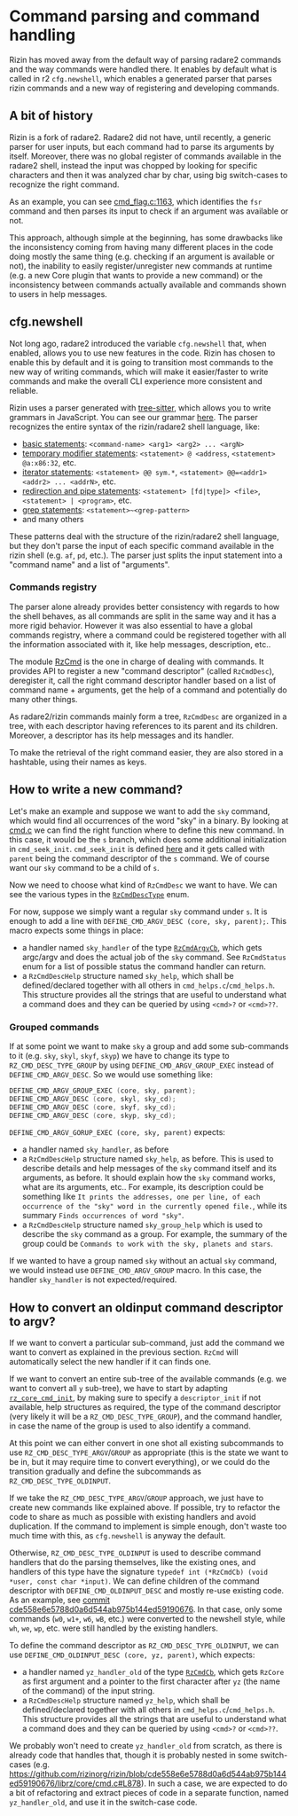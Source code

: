 # Command parsing and command handling

Rizin has moved away from the default way of parsing radare2 commands and the
way commands were handled there. It enables by default what is called in r2
`cfg.newshell`, which enables a generated parser that parses rizin commands and
a new way of registering and developing commands.

## A bit of history

Rizin is a fork of radare2. Radare2 did not have, until recently, a generic
parser for user inputs, but each command had to parse its arguments by
itself. Moreover, there was no global register of commands available in the
radare2 shell, instead the input was chopped by looking for specific characters
and then it was analyzed char by char, using big switch-cases to recognize the
right command.

As an example, you can see
[cmd_flag.c:1163](https://github.com/rizinorg/rizin/blob/cde558e6e5788d0a6d544ab975b144ed59190676/librz/core/cmd_flag.c#L1163),
which identifies the `fsr` command and then parses its input to check if an
argument was available or not.

This approach, although simple at the beginning, has some drawbacks like the
inconsistency coming from having many different places in the code doing mostly
the same thing (e.g. checking if an argument is available or not), the
inability to easily register/unregister new commands at runtime (e.g. a new Core
plugin that wants to provide a new command) or the inconsistency between
commands actually available and commands shown to users in help messages.

## cfg.newshell

Not long ago, radare2 introduced the variable `cfg.newshell` that, when enabled,
allows you to use new features in the code. Rizin has chosen to enable this by
default and it is going to transition most commands to the new way of writing
commands, which will make it easier/faster to write commands and make
the overall CLI experience more consistent and reliable.

Rizin uses a parser generated with
[tree-sitter](https://tree-sitter.github.io/tree-sitter/), which allows you to
write grammars in JavaScript. You can see our grammar
[here](https://github.com/rizinorg/rizin/blob/dev/shlr/rizin-shell-parser/grammar.js).
The parser recognizes the entire syntax of the rizin/radare2 shell language, like:

- [basic statements](https://github.com/rizinorg/rizin/blob/cde558e6e5788d0a6d544ab975b144ed59190676/shlr/rizin-shell-parser/grammar.js#L330): `<command-name> <arg1> <arg2> ... <argN>`
- [temporary modifier statements](https://github.com/rizinorg/rizin/blob/cde558e6e5788d0a6d544ab975b144ed59190676/shlr/rizin-shell-parser/grammar.js#L124): `<statement> @ <address`, `<statement> @a:x86:32`, etc.
- [iterator statements](https://github.com/rizinorg/rizin/blob/cde558e6e5788d0a6d544ab975b144ed59190676/shlr/rizin-shell-parser/grammar.js#L142): `<statement> @@ sym.*`, `<statement> @@=<addr1> <addr2> ... <addrN>`, etc.
- [redirection and pipe statements](https://github.com/rizinorg/rizin/blob/cde558e6e5788d0a6d544ab975b144ed59190676/shlr/rizin-shell-parser/grammar.js#L177): `<statement> [fd|type]> <file>`, `<statement> | <program>`, etc.
- [grep statements](https://github.com/rizinorg/rizin/blob/cde558e6e5788d0a6d544ab975b144ed59190676/shlr/rizin-shell-parser/grammar.js#L184): `<statement>~<grep-pattern>`
- and many others

These patterns deal with the structure of the rizin/radare2 shell language, but
they don't parse the input of each specific command available in the rizin
shell (e.g. `af`, `pd`, etc.). The parser just splits the input statement into a
"command name" and a list of "arguments".

### Commands registry

The parser alone already provides better consistency with regards to how the
shell behaves, as all commands are split in the same way and it has a more rigid
behavior. However it was also essential to have a global commands registry,
where a command could be registered together with all the information associated
with it, like help messages, description, etc..

The module
[RzCmd](https://github.com/rizinorg/rizin/blob/cde558e6e5788d0a6d544ab975b144ed59190676/librz/include/rz_cmd.h)
is the one in charge of dealing with commands. It provides API to register a new
"command descriptor" (called `RzCmdDesc`), deregister it, call the right command
descriptor handler based on a list of command name + arguments, get the help of
a command and potentially do many other things.

As radare2/rizin commands mainly form a tree, `RzCmdDesc` are organized in a
tree, with each descriptor having references to its parent and its children.
Moreover, a descriptor has its help messages and its handler.

To make the retrieval of the right command easier, they are also stored in a
hashtable, using their names as keys.

## How to write a new command?

Let's make an example and suppose we want to add the `sky` command, which would
find all occurrences of the word "sky" in a binary. By looking at
[cmd.c](https://github.com/rizinorg/rizin/blob/cde558e6e5788d0a6d544ab975b144ed59190676/librz/core/cmd.c#L7118)
we can find the right function where to define this new command. In this case,
it would be the `s` branch, which does some additional initialization in
`cmd_seek_init`. `cmd_seek_init` is defined
[here](https://github.com/rizinorg/rizin/blob/cde558e6e5788d0a6d544ab975b144ed59190676/librz/core/cmd_seek.c#L65)
and it gets called with `parent` being the command descriptor of the `s`
command. We of course want our `sky` command to be a child of `s`.

Now we need to choose what kind of `RzCmdDesc` we want to have. We can see the
various types in the [`RzCmdDescType`](https://github.com/rizinorg/rizin/blob/cde558e6e5788d0a6d544ab975b144ed59190676/librz/include/rz_cmd.h#L135-L151) enum.

For now, suppose we simply want a regular `sky` command under `s`. It is enough
to add a line with `DEFINE_CMD_ARGV_DESC (core, sky, parent);`. This macro
expects some things in place:

- a handler named `sky_handler` of the type
  [`RzCmdArgvCb`](https://github.com/rizinorg/rizin/blob/cde558e6e5788d0a6d544ab975b144ed59190676/librz/include/rz_cmd.h#L29),
  which gets argc/argv and does the actual job of the `sky` command. See
  `RzCmdStatus` enum for a list of possible status the command handler can
  return.
- a `RzCmdDescHelp` structure named `sky_help`, which shall be defined/declared
  together with all others in `cmd_helps.c`/`cmd_helps.h`. This structure
  provides all the strings that are useful to understand what a command does and
  they can be queried by using `<cmd>?` or `<cmd>??`.
  
### Grouped commands

If at some point we want to make `sky` a group and add some sub-commands to it
(e.g. `sky`, `skyl`, `skyf`, `skyp`) we have to change its type to
`RZ_CMD_DESC_TYPE_GROUP` by using `DEFINE_CMD_ARGV_GROUP_EXEC` instead of
`DEFINE_CMD_ARGV_DESC`. So we would use something like:
```C
DEFINE_CMD_ARGV_GROUP_EXEC (core, sky, parent);
DEFINE_CMD_ARGV_DESC (core, skyl, sky_cd);
DEFINE_CMD_ARGV_DESC (core, skyf, sky_cd);
DEFINE_CMD_ARGV_DESC (core, skyp, sky_cd);
```

`DEFINE_CMD_ARGV_GORUP_EXEC (core, sky, parent)` expects:
- a handler named `sky_handler`, as before
- a `RzCmdDescHelp` structure named `sky_help`, as before. This is used to
  describe details and help messages of the `sky` command itself and its arguments, as before. It should
  explain how the `sky` command works, what are its arguments, etc.. For
  example, its description could be something like `It prints the addresses, one per
  line, of each occurrence of the "sky" word in the currently opened file.`,
  while its summary `Finds occurrences of word "sky"`.
- a `RzCmdDescHelp` structure named `sky_group_help` which is used to describe
  the `sky` command as a group. For example, the summary of the group could be
  `Commands to work with the sky, planets and stars`.
  
If we wanted to have a group named `sky` without an actual `sky` command, we
would instead use `DEFINE_CMD_ARGV_GROUP` macro. In this case, the handler
`sky_handler` is not expected/required.

## How to convert an oldinput command descriptor to argv?

If we want to convert a particular sub-command, just add the command we want
to convert as explained in the previous section. `RzCmd` will automatically
select the new handler if it can finds one.

If we want to convert an entire sub-tree of the available commands (e.g. we want
to convert all `y` sub-tree), we have to start by adapting
[`rz_core_cmd_init`](https://github.com/rizinorg/rizin/blob/cde558e6e5788d0a6d544ab975b144ed59190676/librz/core/cmd.c#L7176),
by making sure to specify a `descriptor_init` if not available, help structures
as required, the type of the command descriptor (very likely it will be a
`RZ_CMD_DESC_TYPE_GROUP`), and the command handler, in case the name of the
group is used to also identify a command.

At this point we can either convert in one shot all existing subcommands to use
`RZ_CMD_DESC_TYPE_ARGV`/`GROUP` as appropriate (this is the state we want to be
in, but it may require time to convert everything), or we could do the
transition gradually and define the subcommands as `RZ_CMD_DESC_TYPE_OLDINPUT`.

If we take the `RZ_CMD_DESC_TYPE_ARGV`/`GROUP` approach, we just have to
create new commands like explained above. If possible, try to refactor the code
to share as much as possible with existing handlers and avoid duplication. If
the command to implement is simple enough, don't waste too much time with this,
as `cfg.newshell` is anyway the default.

Otherwise, `RZ_CMD_DESC_TYPE_OLDINPUT` is used to describe command handlers that
do the parsing themselves, like the existing ones, and handlers of this type
have the signature `typedef int (*RzCmdCb) (void *user, const char *input)`. We
can define children of the command descriptor with `DEFINE_CMD_OLDINPUT_DESC`
and mostly re-use existing code. As an example, see [commit
cde558e6e5788d0a6d544ab975b144ed59190676](https://github.com/rizinorg/rizin/blob/cde558e6e5788d0a6d544ab975b144ed59190676/librz/core/cmd_write.c#L2174).
In that case, only some commands (`w0`, `w1+`, `w6`, `wB`, etc.) were converted
to the newshell style, while `wh`, `we`, `wp`, etc. were still handled by the
existing handlers.

To define the command descriptor as `RZ_CMD_DESC_TYPE_OLDINPUT`, we can use
`DEFINE_CMD_OLDINPUT_DESC (core, yz, parent)`, which expects:
- a handler named `yz_handler_old` of the type
  [`RzCmdCb`](https://github.com/rizinorg/rizin/blob/cde558e6e5788d0a6d544ab975b144ed59190676/librz/include/rz_cmd.h#L28),
  which gets `RzCore` as first argument and a pointer to the first character
  after `yz` (the name of the command) of the input string.
- a `RzCmdDescHelp` structure named `yz_help`, which shall be defined/declared
  together with all others in `cmd_helps.c`/`cmd_helps.h`. This structure
  provides all the strings that are useful to understand what a command does and
  they can be queried by using `<cmd>?` or `<cmd>??`.
  
We probably won't need to create `yz_handler_old` from scratch, as there is
already code that handles that, though it is probably nested in some
switch-cases (e.g.
https://github.com/rizinorg/rizin/blob/cde558e6e5788d0a6d544ab975b144ed59190676/librz/core/cmd.c#L878).
In such a case, we are expected to do a bit of refactoring and extract pieces of
code in a separate function, named `yz_handler_old`, and use it in the
switch-case code.
